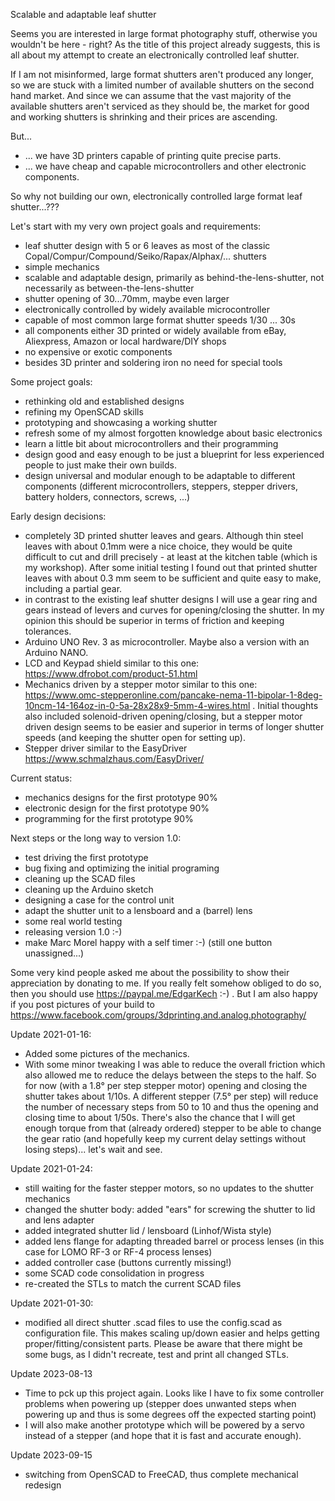 Scalable and adaptable leaf shutter

Seems you are interested in large format photography stuff, otherwise you wouldn't be here - right?
As the title of this project already suggests, this is all about my attempt to create an electronically controlled leaf shutter.

If I am not misinformed, large format shutters aren't produced any longer, so we are stuck with a limited number of available shutters on the second hand market. 
And since we can assume that the vast majority of the available shutters aren't serviced as they should be, the market for good and working shutters is shrinking and their prices are ascending.

But...
- ... we have 3D printers capable of printing quite precise parts.
- ... we have cheap and capable microcontrollers and other electronic components.

So why not building our own, electronically controlled large format leaf shutter...???

Let's start with my very own project goals and requirements:
- leaf shutter design with 5 or 6 leaves as most of the classic Copal/Compur/Compound/Seiko/Rapax/Alphax/... shutters
- simple mechanics
- scalable and adaptable design, primarily as behind-the-lens-shutter, not necessarily as between-the-lens-shutter
- shutter opening of 30...70mm, maybe even larger
- electronically controlled by widely available microcontroller
- capable of most common large format shutter speeds 1/30 ... 30s
- all components either 3D printed or widely available from eBay, Aliexpress, Amazon or local hardware/DIY shops
- no expensive or exotic components
- besides 3D printer and soldering iron no need for special tools

Some project goals:
- rethinking old and established designs
- refining my OpenSCAD skills
- prototyping and showcasing a working shutter
- refresh some of my almost forgotten knowledge about basic electronics
- learn a little bit about microcontrollers and their programming
- design good and easy enough to be just a blueprint for less experienced people to just make their own builds.
- design universal and modular enough to be adaptable to different components (different microcontrollers, steppers, stepper drivers, battery holders, connectors, screws, ...)


Early design decisions:
- completely 3D printed shutter leaves and gears. Although thin steel leaves with about 0.1mm were a nice choice, they would be quite difficult to cut and drill precisely - at least at the kitchen table (which is my workshop). After some initial testing I found out that printed shutter leaves with about 0.3 mm seem to be sufficient and quite easy to make, including a partial gear. 
- in contrast to the existing leaf shutter designs I will use a gear ring and gears instead of levers and curves for opening/closing the shutter. In my opinion this should be superior in terms of friction and keeping tolerances.
- Arduino UNO Rev. 3 as microcontroller. Maybe also a version with an Arduino NANO.
- LCD and Keypad shield similar to this one: https://www.dfrobot.com/product-51.html
- Mechanics driven by a stepper motor similar to this one: https://www.omc-stepperonline.com/pancake-nema-11-bipolar-1-8deg-10ncm-14-164oz-in-0-5a-28x28x9-5mm-4-wires.html . Initial thoughts also included solenoid-driven opening/closing, but a stepper motor driven design seems to be easier and superior in terms of longer shutter speeds (and keeping the shutter open for setting up). 
- Stepper driver similar to the EasyDriver https://www.schmalzhaus.com/EasyDriver/ 

Current status:
- mechanics designs for the first prototype 90%
- electronic design for the first prototype 90%
- programming for the first prototype 90%

Next steps or the long way to version 1.0:
- test driving the first prototype
- bug fixing and optimizing the initial programing
- cleaning up the SCAD files
- cleaning up the Arduino sketch
- designing a case for the control unit
- adapt the shutter unit to a lensboard and a (barrel) lens
- some real world testing
- releasing version 1.0 :-)
- make Marc Morel happy with a self timer :-) (still one button unassigned...)

Some very kind people asked me about the possibility to show their appreciation by donating to me.
If you really felt somehow obliged to do so, then you should use https://paypal.me/EdgarKech :-) .
But I am also happy if you post pictures of your build to https://www.facebook.com/groups/3dprinting.and.analog.photography/

Update 2021-01-16:
- Added some pictures of the mechanics.
- With some minor tweaking I was able to reduce the overall friction which also allowed me to reduce the delays between the steps to the half. So for now (with a 1.8° per step stepper motor) opening and closing the shutter takes about 1/10s. A different stepper (7.5° per step) will reduce the number of necessary steps from 50 to 10 and thus the opening and closing time to about 1/50s. There's also the chance that I will get enough torque from that (already ordered) stepper to be able to change the gear ratio (and hopefully keep my current delay settings without losing steps)... let's wait and see. 

Update 2021-01-24:
- still waiting for the faster stepper motors, so no updates to the shutter mechanics
- changed the shutter body: added "ears" for screwing the shutter to lid and lens adapter
- added integrated shutter lid / lensboard (Linhof/Wista style)
- added lens flange for adapting threaded barrel or process lenses (in this case for LOMO RF-3 or RF-4 process lenses)
- added controller case (buttons currently missing!)
- some SCAD code consolidation in progress
- re-created the STLs to match the current SCAD files

Update 2021-01-30:
- modified all direct shutter .scad files to use the config.scad as configuration file. This makes scaling up/down easier and helps getting proper/fitting/consistent parts. Please be aware that there might be some bugs, as I didn't recreate, test and print all changed STLs.

Update 2023-08-13
- Time to pck up this project again. Looks like I have to fix some controller problems when powering up (stepper does unwanted steps when powering up and thus is some degrees off the expected starting point)
- I will also make another prototype which will be powered by a servo instead of a stepper (and hope that it is fast and accurate enough).

Update 2023-09-15
- switching from OpenSCAD to FreeCAD, thus complete mechanical redesign
